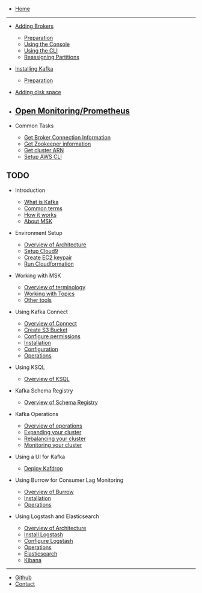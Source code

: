 * [Home](/)
---

- [Adding Brokers](modules/addingbrokers/overview.md)
  - [Preparation](modules/addingbrokers/prep.md)
  - [Using the Console](modules/addingbrokers/console.md)
  - [Using the CLI](modules/addingbrokers/cli.md)
  - [Reassigning Partitions](modules/addingbrokers/reassignpartitions.md)
- [Installing Kafka](modules/installing/overview.md)
  - [Preparation](modules/installing/prep.md)
- [Adding disk space](modules/addingdisk/overview.md)
- [Open Monitoring/Prometheus](modules/openmonitoring/overview.md)
  - 

- Common Tasks
  - [Get Broker Connection Information](modules/commontasks/getbrokerinfo.md)
  - [Get Zookeeper information](modules/commontasks/getzkinfo.md)
  - [Get cluster ARN](modules/commontasks/getclusterarn.md)
  - [Setup AWS CLI](modules/commontasks/setupawscli.md)

TODO
---
- Introduction
  - [What is Kafka](modules/intro/whatiskafka.md)
  - [Common terms](modules/intro/kafkaterms.md)
  - [How it works](modules/intro/howitworks.md)
  - [About MSK](modules/intro/aboutmsk.md)

- Environment Setup
  - [Overview of Architecture](modules/launch/overview.md)
  - [Setup Cloud9](modules/launch/cloud9.md)
  - [Create EC2 keypair](modules/launch/keypair.md)
  - [Run Cloudformation](modules/launch/run-cloudformation.md)

- Working with MSK
  - [Overview of terminology](modules/kafkatools/overview.md) 
  - [Working with Topics](modules/kafkatools/topics.md)
  - [Other tools](modules/kafkatools/other_tools.md)

- Using Kafka Connect
  - [Overview of Connect](modules/connect/overview.md)
  - [Create S3 Bucket](modules/connect/s3bucket.md)
  - [Configure permissions](modules/connect/permissions.md)
  - [Installation](modules/connect/install.md)
  - [Configuration](modules/connect/configuration.md)
  - [Operations](modules/connect/operations.md)

- Using KSQL
  - [Overview of KSQL](modules/ksql/overview.md)

- Kafka Schema Registry
  - [Overview of Schema Registry](modules/kafkasr/overview.md)

- Kafka Operations 
  - [Overview of operations](modules/kafkaops/overview.md)
  - [Expanding your cluster](modules/kafkaops/expanding.md)
  - [Rebalancing your cluster](modules/kafkaops/rebalance.md)
  - [Monitoring your cluster](modules/kafkaops/monitoring.md)

- Using a UI for Kafka
  - [Deploy Kafdrop](modules/kafkaui/kafdrop.md)

- Using Burrow for Consumer Lag Monitoring
  - [Overview of Burrow](modules/burrow/overview.md)
  - [Installation](modules/burrow/install.md)
  - [Operations](modules/burrow/operations.md)

- Using Logstash and Elasticsearch
  - [Overview of Architecture](modules/ELK/overview.md)
  - [Install Logstash](modules/ELK/install.md)
  - [Configure Logstash](modules/ELK/configuration.md)
  - [Operations](modules/ELK/operations.md)
  - [Elasticsearch](modules/ELK/es.md)
  - [Kibana](modules/ELK/kibana.md)

---
* [Github](https://github.com/cptcanuck/mskworkshop)
* [Contact](mailto://toddler@amazon.com)


